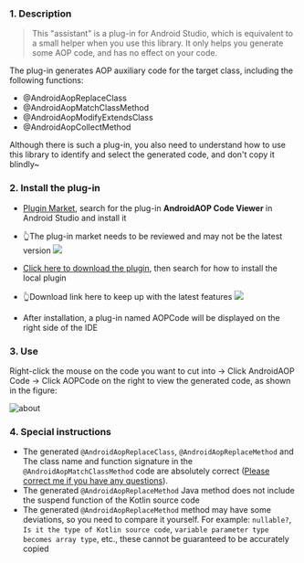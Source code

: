 ### 1. Description

> This "assistant" is a plug-in for Android Studio, which is equivalent to a small helper when you use this library. It only helps you generate some AOP code, and has no effect on your code.

The plug-in generates AOP auxiliary code for the target class, including the following functions:

- @AndroidAopReplaceClass
- @AndroidAopMatchClassMethod
- @AndroidAopModifyExtendsClass
- @AndroidAopCollectMethod

Although there is such a plug-in, you also need to understand how to use this library to identify and select the generated code, and don't copy it blindly~

### 2. Install the plug-in

- [Plugin Market](https://plugins.jetbrains.com/plugin/25179-androidaop-code-viewer), search for the plug-in **AndroidAOP Code Viewer** in Android Studio and install it

- 👆The plug-in market needs to be reviewed and may not be the latest version ![](https://img.shields.io/jetbrains/plugin/v/25179?label=%E6%8F%92%E4%BB%B6%E5%B8%82%E5%9C%BA%E6%9C%80%E6%96%B0%E7%89%88%E6%9C%AC&color=blue&style=flat)

- [Click here to download the plugin](https://github.com/FlyJingFish/AndroidAOPPlugin/blob/master/out/artifacts/AndroidAOPPlugin_jar/AndroidAOPPlugin.jar?raw=true), then search for how to install the local plugin
- 👆Download link here to keep up with the latest features ![](https://img.shields.io/github/v/tag/FlyJingFish/AndroidAOPPlugin?label=%E5%B0%9D%E9%B2%9C%E7%89%88%E6%9C%AC&color=red&style=flat)

- After installation, a plug-in named AOPCode will be displayed on the right side of the IDE

### 3. Use

Right-click the mouse on the code you want to cut into -> Click AndroidAOP Code -> Click AOPCode on the right to view the generated code, as shown in the figure:

![about](https://github.com/user-attachments/assets/e168ac99-2951-4f95-8474-e1ea895b6306)

### 4. Special instructions

- The generated `@AndroidAopReplaceClass`, `@AndroidAopReplaceMethod` and The class name and function signature in the `@AndroidAopMatchClassMethod` code are absolutely correct ([Please correct me if you have any questions](https://github.com/FlyJingFish/AndroidAOP/issues/new?assignees=&labels=bug&projects=&template=%E6%8F%90%E4%BA%A4%E6%96%B0%E7%9A%84bug.md&title=)).
- The generated `@AndroidAopReplaceMethod` Java method does not include the suspend function of the Kotlin source code
- The generated `@AndroidAopReplaceMethod` method may have some deviations, so you need to compare it yourself. For example: `nullable?`, `Is it the type of Kotlin source code`, `variable parameter type becomes array type`, etc., these cannot be guaranteed to be accurately copied